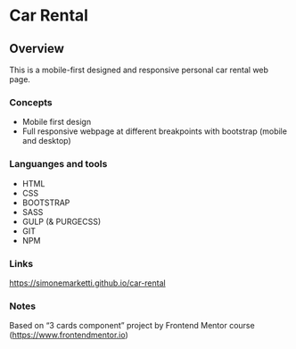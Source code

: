 # Car Rental

## Overview

This is a mobile-first designed and responsive personal car rental web page.

### Concepts

- Mobile first design
- Full responsive webpage at different breakpoints with bootstrap (mobile and desktop)

### Languanges and tools

- HTML
- CSS
- BOOTSTRAP
- SASS
- GULP (& PURGECSS)
- GIT
- NPM

### Links

https://simonemarketti.github.io/car-rental

### Notes

Based on “3 cards component” project by Frontend Mentor course (https://www.frontendmentor.io)
